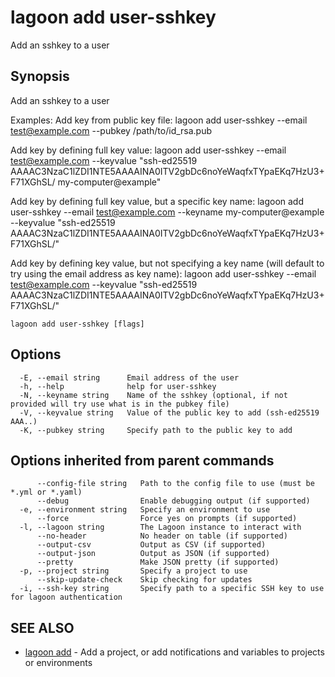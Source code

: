 # lagoon add user-sshkey

Add an sshkey to a user

## Synopsis

Add an sshkey to a user

Examples: Add key from public key file: lagoon add user-sshkey --email test@example.com --pubkey /path/to/id\_rsa.pub

Add key by defining full key value: lagoon add user-sshkey --email test@example.com --keyvalue "ssh-ed25519 AAAAC3NzaC1lZDI1NTE5AAAAINA0ITV2gbDc6noYeWaqfxTYpaEKq7HzU3+F71XGhSL/ my-computer@example"

Add key by defining full key value, but a specific key name: lagoon add user-sshkey --email test@example.com --keyname my-computer@example --keyvalue "ssh-ed25519 AAAAC3NzaC1lZDI1NTE5AAAAINA0ITV2gbDc6noYeWaqfxTYpaEKq7HzU3+F71XGhSL/"

Add key by defining key value, but not specifying a key name \(will default to try using the email address as key name\): lagoon add user-sshkey --email test@example.com --keyvalue "ssh-ed25519 AAAAC3NzaC1lZDI1NTE5AAAAINA0ITV2gbDc6noYeWaqfxTYpaEKq7HzU3+F71XGhSL/"

```text
lagoon add user-sshkey [flags]
```

## Options

```text
  -E, --email string      Email address of the user
  -h, --help              help for user-sshkey
  -N, --keyname string    Name of the sshkey (optional, if not provided will try use what is in the pubkey file)
  -V, --keyvalue string   Value of the public key to add (ssh-ed25519 AAA..)
  -K, --pubkey string     Specify path to the public key to add
```

## Options inherited from parent commands

```text
      --config-file string   Path to the config file to use (must be *.yml or *.yaml)
      --debug                Enable debugging output (if supported)
  -e, --environment string   Specify an environment to use
      --force                Force yes on prompts (if supported)
  -l, --lagoon string        The Lagoon instance to interact with
      --no-header            No header on table (if supported)
      --output-csv           Output as CSV (if supported)
      --output-json          Output as JSON (if supported)
      --pretty               Make JSON pretty (if supported)
  -p, --project string       Specify a project to use
      --skip-update-check    Skip checking for updates
  -i, --ssh-key string       Specify path to a specific SSH key to use for lagoon authentication
```

## SEE ALSO

* [lagoon add](./)     - Add a project, or add notifications and variables to projects or environments


